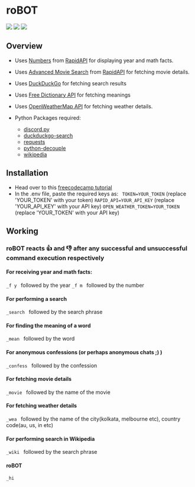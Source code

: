 # roBOT

![](https://img.shields.io/github/stars/danger-ahead/roBOT) ![](https://img.shields.io/github/forks/danger-ahead/roBOT) ![](https://img.shields.io/github/issues/danger-ahead/roBOT)

## Overview
- Uses [Numbers](https://rapidapi.com/divad12/api/numbers-1) from [RapidAPI](https://rapidapi.com/marketplace) for displaying year and math facts.
- Uses [Advanced Movie Search](https://rapidapi.com/jakash1997/api/advanced-movie-search ) from [RapidAPI](https://rapidapi.com/marketplace) for fetching movie details.
- Uses [DuckDuckGo](https://duckduckgo.com/) for fetching search results
- Uses [Free Dictionary API](https://dictionaryapi.dev/) for fetching meanings
- Uses [OpenWeatherMap API](https://openweathermap.org/api) for fetching weather details.

- Python Packages required:
	- [discord.py](https://pypi.org/project/discord.py/)
	- [duckduckgo-search](https://pypi.org/project/duckduckgo-search/)
	- [requests](https://pypi.org/project/requests/)
	- [python-decouple](https://pypi.org/project/python-decouple/)
	- [wikipedia](https://pypi.org/project/wikipedia/)

## Installation
- Head over to this [freecodecamp tutorial](https://www.freecodecamp.org/news/create-a-discord-bot-with-python/)
- In the .env  file, paste the required keys as:
	` TOKEN=YOUR_TOKEN` (replace 'YOUR_TOKEN' with your token)
	`RAPID_API=YOUR_API_KEY` (replace 'YOUR_API_KEY' with your API key)
	`OPEN_WEATHER_TOKEN=YOUR_TOKEN` (replace 'YOUR_TOKEN' with your API key)

## Working
### roBOT reacts 👍 and 👎 after any successful and unsuccessful command execution respectively
#### For receiving year and math facts:
`_f y ` followed by the year
`_f m ` followed by the number
#### For performing a search
`_search ` followed by the search phrase
#### For finding the meaning of a word
`_mean ` followed by the word
#### For anonymous confessions (or perhaps anonymous chats ;) )
`_confess ` followed by the confession
#### For fetching movie details
`_movie ` followed by the name of the movie
#### For fetching weather details
`_wea ` followed by the name of the city(kolkata, melbourne etc), country code(au, us, in etc)
#### For performing search in Wikipedia
`_wiki ` followed by the search phrase
#### roBOT
`_hi`